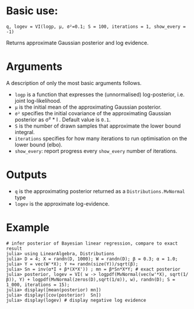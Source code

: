 # Basic use:

```
q, logev = VI(logp, μ, σ²=0.1; S = 100, iterations = 1, show_every = -1)
```

Returns approximate Gaussian posterior and log evidence.

# Arguments

A description of only the most basic arguments follows.

  * `logp` is a function that expresses the (unnormalised) log-posterior, i.e. joint log-likelihood.
  * `μ` is the initial mean of the approximating Gaussian posterior.
  * `σ²` specifies the initial covariance of the approximating Gaussian posterior as σ² * I . Default value is `0.1`.
  * `S` is the number of drawn samples that approximate the lower bound integral.
  * `iterations` specifies for how many iterations to run optimisation on the lower bound (elbo).
  * `show_every`: report progress every `show_every` number of iterations.

# Outputs

  * `q` is the approximating posterior returned as a `Distributions.MvNormal` type
  * `logev` is the approximate log-evidence.

# Example

```julia-repl
# infer posterior of Bayesian linear regression, compare to exact result
julia> using LinearAlgebra, Distributions
julia> D = 4; X = randn(D, 1000); W = randn(D); β = 0.3; α = 1.0;
julia> Y = vec(W'*X); Y += randn(size(Y))/sqrt(β);
julia> Sn = inv(α*I + β*(X*X')) ; mn = β*Sn*X*Y; # exact posterior
julia> posterior, logev = VI( w -> logpdf(MvNormal(vec(w'*X), sqrt(1/β)), Y) + logpdf(MvNormal(zeros(D),sqrt(1/α)), w), randn(D); S = 1_000, iterations = 15);
julia> display([mean(posterior) mn])
julia> display([cov(posterior)  Sn])
julia> display(logev) # display negative log evidence
```
